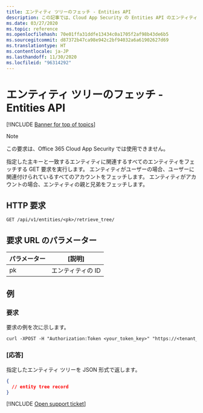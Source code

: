 ```yaml
---
title: エンティティ ツリーのフェッチ - Entities API
description: この記事では、Cloud App Security の Entities API のエンティティ ツリーのフェッチ要求について説明します。
ms.date: 03/27/2020
ms.topic: reference
ms.openlocfilehash: 70e01ffa31ddfe13434c0a1705f2af98b43de6b5
ms.sourcegitcommit: d87372b47ca98e942c2bf94032a6a61902627d69
ms.translationtype: HT
ms.contentlocale: ja-JP
ms.lasthandoff: 11/30/2020
ms.locfileid: "96314292"
---
```

# <a name="fetch-entity-tree---entities-api"></a>エンティティ ツリーのフェッチ - Entities API

[!INCLUDE [Banner for top of topics](includes/banner.md)]

> [!NOTE]
> この要求は、Office 365 Cloud App Security では使用できません。

指定した主キーと一致するエンティティに関連するすべてのエンティティをフェッチする GET 要求を実行します。 エンティティがユーザーの場合、ユーザーに関連付けられているすべてのアカウントをフェッチします。 エンティティがアカウントの場合、エンティティの親と兄弟をフェッチします。

## <a name="http-request"></a>HTTP 要求

```rest
GET /api/v1/entities/<pk>/retrieve_tree/
```

## <a name="request-url-parameters"></a>要求 URL のパラメーター

| パラメーター | [説明] |
| --- | --- |
| pk | エンティティの ID |

## <a name="example"></a>例

### <a name="request"></a>要求

要求の例を次に示します。

```rest
curl -XPOST -H "Authorization:Token <your_token_key>" "https://<tenant_id>.<tenant_region>.contoso.com/api/v1/entities/<pk>/retrieve_tree/"
```

### <a name="response"></a>[応答]

指定したエンティティ ツリーを JSON 形式で返します。

```json
{
  // entity tree record
}
```

[!INCLUDE [Open support ticket](includes/support.md)]

